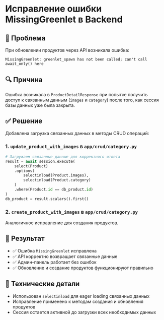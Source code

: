 # Исправление ошибки MissingGreenlet в Backend

## 🐛 Проблема
При обновлении продуктов через API возникала ошибка:
```
MissingGreenlet: greenlet_spawn has not been called; can't call await_only() here
```

## 🔍 Причина
Ошибка возникала в `ProductDetailResponse` при попытке получить доступ к связанным данным (`images` и `category`) после того, как сессия базы данных уже была закрыта.

## ✅ Решение
Добавлена загрузка связанных данных в методы CRUD операций:

### 1. `update_product_with_images` в `app/crud/category.py`
```python
# Загружаем связанные данные для корректного ответа
result = await session.execute(
    select(Product)
    .options(
        selectinload(Product.images),
        selectinload(Product.category)
    )
    .where(Product.id == db_product.id)
)
db_product = result.scalars().first()
```

### 2. `create_product_with_images` в `app/crud/category.py`
Аналогичное исправление для создания продуктов.

## 🎯 Результат
- ✅ Ошибка `MissingGreenlet` исправлена
- ✅ API корректно возвращает связанные данные
- ✅ Админ-панель работает без ошибок
- ✅ Обновление и создание продуктов функционируют правильно

## 📝 Технические детали
- Использован `selectinload` для eager loading связанных данных
- Исправление применено к методам создания и обновления продуктов
- Сессия остается активной до загрузки всех необходимых данных
